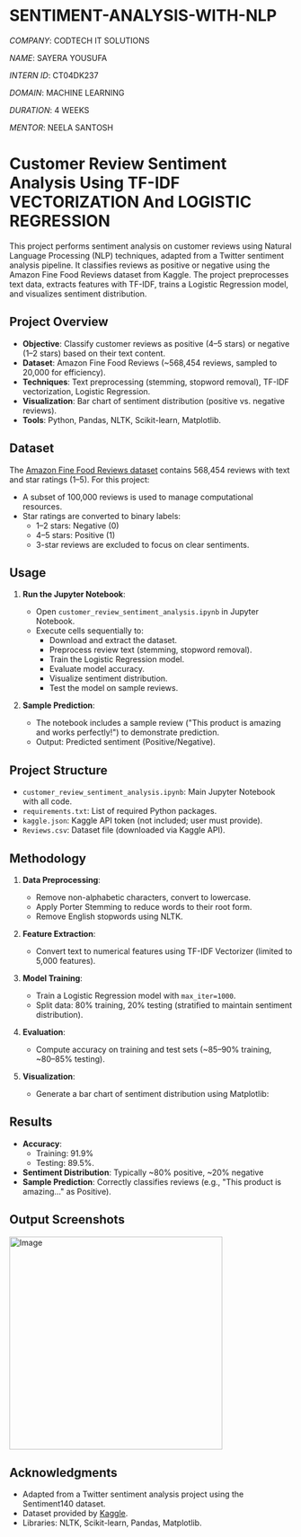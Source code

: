 # SENTIMENT-ANALYSIS-WITH-NLP

*COMPANY*: CODTECH IT SOLUTIONS

*NAME*: SAYERA YOUSUFA

*INTERN ID*: CT04DK237

*DOMAIN*: MACHINE LEARNING

*DURATION*: 4 WEEKS

*MENTOR*: NEELA SANTOSH

# Customer Review Sentiment Analysis Using TF-IDF VECTORIZATION And LOGISTIC REGRESSION

This project performs sentiment analysis on customer reviews using Natural Language Processing (NLP) techniques, adapted from a Twitter sentiment analysis pipeline. It classifies reviews as positive or negative using the Amazon Fine Food Reviews dataset from Kaggle. The project preprocesses text data, extracts features with TF-IDF, trains a Logistic Regression model, and visualizes sentiment distribution.

## Project Overview

- **Objective**: Classify customer reviews as positive (4–5 stars) or negative (1–2 stars) based on their text content.
- **Dataset**: Amazon Fine Food Reviews (~568,454 reviews, sampled to 20,000 for efficiency).
- **Techniques**: Text preprocessing (stemming, stopword removal), TF-IDF vectorization, Logistic Regression.
- **Visualization**: Bar chart of sentiment distribution (positive vs. negative reviews).
- **Tools**: Python, Pandas, NLTK, Scikit-learn, Matplotlib.

## Dataset

The [Amazon Fine Food Reviews dataset](https://www.kaggle.com/datasets/snap/amazon-fine-food-reviews) contains 568,454 reviews with text and star ratings (1–5). For this project:
- A subset of 100,000 reviews is used to manage computational resources.
- Star ratings are converted to binary labels:
  - 1–2 stars: Negative (0)
  - 4–5 stars: Positive (1)
  - 3-star reviews are excluded to focus on clear sentiments.

## Usage

1. **Run the Jupyter Notebook**:
   - Open `customer_review_sentiment_analysis.ipynb` in Jupyter Notebook.
   - Execute cells sequentially to:
     - Download and extract the dataset.
     - Preprocess review text (stemming, stopword removal).
     - Train the Logistic Regression model.
     - Evaluate model accuracy.
     - Visualize sentiment distribution.
     - Test the model on sample reviews.

2. **Sample Prediction**:
   - The notebook includes a sample review ("This product is amazing and works perfectly!") to demonstrate prediction.
   - Output: Predicted sentiment (Positive/Negative).

## Project Structure

- `customer_review_sentiment_analysis.ipynb`: Main Jupyter Notebook with all code.
- `requirements.txt`: List of required Python packages.
- `kaggle.json`: Kaggle API token (not included; user must provide).
- `Reviews.csv`: Dataset file (downloaded via Kaggle API).

## Methodology

1. **Data Preprocessing**:
   - Remove non-alphabetic characters, convert to lowercase.
   - Apply Porter Stemming to reduce words to their root form.
   - Remove English stopwords using NLTK.

2. **Feature Extraction**:
   - Convert text to numerical features using TF-IDF Vectorizer (limited to 5,000 features).

3. **Model Training**:
   - Train a Logistic Regression model with `max_iter=1000`.
   - Split data: 80% training, 20% testing (stratified to maintain sentiment distribution).

4. **Evaluation**:
   - Compute accuracy on training and test sets (~85–90% training, ~80–85% testing).

5. **Visualization**:
   - Generate a bar chart of sentiment distribution using Matplotlib:
   
## Results

- **Accuracy**: 
  - Training: 91.9% 
  - Testing: 89.5%.
- **Sentiment Distribution**: Typically ~80% positive, ~20% negative 
- **Sample Prediction**: Correctly classifies reviews (e.g., "This product is amazing..." as Positive).

## Output Screenshots

<img width="379" alt="Image" src="https://github.com/user-attachments/assets/4ecd3534-2dc2-4918-bd31-768216536cf7" />

## Acknowledgments

- Adapted from a Twitter sentiment analysis project using the Sentiment140 dataset.
- Dataset provided by [Kaggle](https://www.kaggle.com/datasets/snap/amazon-fine-food-reviews).
- Libraries: NLTK, Scikit-learn, Pandas, Matplotlib.


